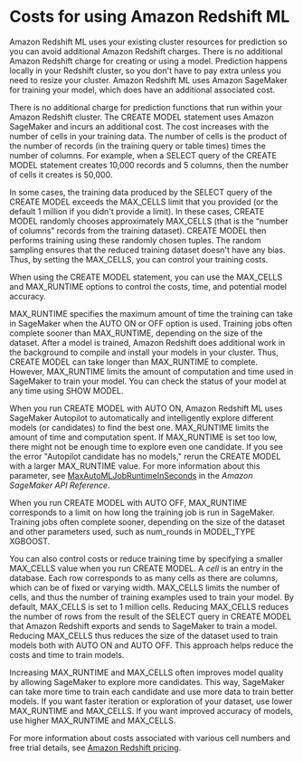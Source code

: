 # Costs for using Amazon Redshift ML<a name="cost"></a>

Amazon Redshift ML uses your existing cluster resources for prediction so you can avoid additional Amazon Redshift charges\. There is no additional Amazon Redshift charge for creating or using a model\. Prediction happens locally in your Redshift cluster, so you don't have to pay extra unless you need to resize your cluster\. Amazon Redshift ML uses Amazon SageMaker for training your model, which does have an additional associated cost\.

There is no additional charge for prediction functions that run within your Amazon Redshift cluster\. The CREATE MODEL statement uses Amazon SageMaker and incurs an additional cost\. The cost increases with the number of cells in your training data\. The number of cells is the product of the number of records \(in the training query or table times\) times the number of columns\. For example, when a SELECT query of the CREATE MODEL statement creates 10,000 records and 5 columns, then the number of cells it creates is 50,000\.

In some cases, the training data produced by the SELECT query of the CREATE MODEL exceeds the MAX\_CELLS limit that you provided \(or the default 1 million if you didn't provide a limit\)\. In these cases, CREATE MODEL randomly chooses approximately MAX\_CELLS \(that is the “number of columns” records from the training dataset\)\. CREATE MODEL then performs training using these randomly chosen tuples\. The random sampling ensures that the reduced training dataset doesn't have any bias\. Thus, by setting the MAX\_CELLS, you can control your training costs\.

When using the CREATE MODEL statement, you can use the MAX\_CELLS and MAX\_RUNTIME options to control the costs, time, and potential model accuracy\. 

MAX\_RUNTIME specifies the maximum amount of time the training can take in SageMaker when the AUTO ON or OFF option is used\. Training jobs often complete sooner than MAX\_RUNTIME, depending on the size of the dataset\. After a model is trained, Amazon Redshift does additional work in the background to compile and install your models in your cluster\. Thus, CREATE MODEL can take longer than MAX\_RUNTIME to complete\. However, MAX\_RUNTIME limits the amount of computation and time used in SageMaker to train your model\. You can check the status of your model at any time using SHOW MODEL\.

When you run CREATE MODEL with AUTO ON, Amazon Redshift ML uses SageMaker Autopilot to automatically and intelligently explore different models \(or candidates\) to find the best one\. MAX\_RUNTIME limits the amount of time and computation spent\. If MAX\_RUNTIME is set too low, there might not be enough time to explore even one candidate\. If you see the error "Autopilot candidate has no models," rerun the CREATE MODEL with a larger MAX\_RUNTIME value\. For more information about this parameter, see [MaxAutoMLJobRuntimeInSeconds](docs.aws.amazon.comsagemaker/latest/APIReference/API_AutoMLJobCompletionCriteria.html) in the *Amazon SageMaker API Reference*\.

When you run CREATE MODEL with AUTO OFF, MAX\_RUNTIME corresponds to a limit on how long the training job is run in SageMaker\. Training jobs often complete sooner, depending on the size of the dataset and other parameters used, such as num\_rounds in MODEL\_TYPE XGBOOST\.

You can also control costs or reduce training time by specifying a smaller MAX\_CELLS value when you run CREATE MODEL\. A *cell* is an entry in the database\. Each row corresponds to as many cells as there are columns, which can be of fixed or varying width\. MAX\_CELLS limits the number of cells, and thus the number of training examples used to train your model\. By default, MAX\_CELLS is set to 1 million cells\. Reducing MAX\_CELLS reduces the number of rows from the result of the SELECT query in CREATE MODEL that Amazon Redshift exports and sends to SageMaker to train a model\. Reducing MAX\_CELLS thus reduces the size of the dataset used to train models both with AUTO ON and AUTO OFF\. This approach helps reduce the costs and time to train models\.

Increasing MAX\_RUNTIME and MAX\_CELLS often improves model quality by allowing SageMaker to explore more candidates\. This way, SageMaker can take more time to train each candidate and use more data to train better models\. If you want faster iteration or exploration of your dataset, use lower MAX\_RUNTIME and MAX\_CELLS\. If you want improved accuracy of models, use higher MAX\_RUNTIME and MAX\_CELLS\.

For more information about costs associated with various cell numbers and free trial details, see [Amazon Redshift pricing](https://aws.amazon.com/redshift/pricing)\.